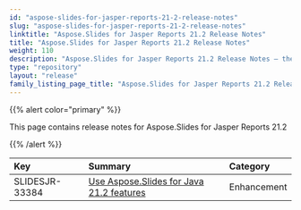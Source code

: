```yaml
---
id: "aspose-slides-for-jasper-reports-21-2-release-notes"
slug: "aspose-slides-for-jasper-reports-21-2-release-notes"
linktitle: "Aspose.Slides for Jasper Reports 21.2 Release Notes"
title: "Aspose.Slides for Jasper Reports 21.2 Release Notes"
weight: 110
description: "Aspose.Slides for Jasper Reports 21.2 Release Notes – the latest updates and fixes."
type: "repository"
layout: "release"
family_listing_page_title: "Aspose.Slides for Jasper Reports 21.2 Release Notes"
---
```


{{% alert color="primary" %}} 

This page contains release notes for Aspose.Slides for Jasper Reports 21.2

{{% /alert %}} 

|**Key**|**Summary**|**Category**|
| :- | :- | :- |
|SLIDESJR-33384|[Use Aspose.Slides for Java 21.2 features](/slides/java/release-notes/2021/aspose-slides-for-java-21-2-release-notes/)|Enhancement|

